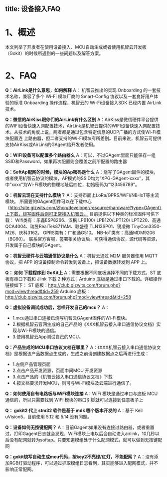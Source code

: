 title:  设备接入FAQ
---


# 1、概述
本文列举了开发者在使用设备接入、MCU自动生成或者使用机智云开发板（Gokit）的时候所遇到的一些问题以及解答方案。

# 2、FAQ

**Q：AirLink是什么意思，如何解释**
A： 机智云推出的实现 Onboarding 的一套技术名称，兼容了多个 Wi-Fi 模块厂商的 Smart-Config 协议以及一套良好用户体验的标准 Onboarding 操作流程，机智云的 Wi-Fi设备接入SDK 已经内置 AirLink 技术。

**Q：微信的AirKiss跟你们的AirLink有什么区别**
A：AirKiss是微信硬件平台提供的WIFI设备快速入网配置技术，AirLink是机智云提供的WIFI设备快速入网配置技术。从技术的角度上说，两者都是通过包含特定信息的UDP广播的方式使Wi-Fi模块配置连	上路由器，但二者支持的Wi-Fi模块有所差别。目前来说，机智云可提供支持AirKiss或AirLink的GAgent给开发者使用。

**Q：WIFI设备可以配置多个路由器么**
A：可以，不过GAgent里面只能保存一组SSID和Password，如果再次配置则会覆盖之前所配置的路由器

**Q：SoftAp配网的时候，模块的Ap密码是什么**
A：烧写了GAgent固件的模块，或者使用机智云协议的模块，AP模式的SSID均为”XPG-GAgent-xxxx”，其中”xxxx”为Wi-Fi模块的物理地址后四位，初始密码为”123456789”。

**Q：机智云现在支持什么模块？**
A：支持市面上LoRa/GPRS/WiFi/NB-IoT等主流模块。
所需要的GAgent固件可以在下载中心（http://site.gizwits.com/zhcn/developer/resource/hardware?type=GAgent）上下载，烧写固件后则可正常接入机智云。
目前提供以下种类的标准固件可供下载：
Wifi类有：乐鑫ESP8266、汉枫 LPB100/ LPB120/LPT120/ LPT220、高通QCA4004、瑞昱RealTek8711AM、联盛德 TLN13SP01、锐凌微 TinyCon3350-M26、庆科3162。
GPRS类有：广和通G510。
NB-IoT类有：高通MDM9206（BG60）。
联系官方客服，签署相关协议后，可获得通信协议，源代码等资源，开发属于自己模块的GAgent。

**Q：机智云硬件与云端通信协议是什么**
A：机智云通过 M2M 服务器使用 MQTT 协议，把 APP 的设备控制命令转发到设备上，把设备数据转发到 APP 上。

**Q： 如何 下载程序到 GoKit上**
A：需要根据不同底板选择不同的下载方式，ST 底板有串口下载和 Jlink 下载 2 种方式；Arduino 底板是通过串口下载的。详细操作链接如下：
ST 底板：http://club.gizwits.com/forum.php?mod=viewthread&tid=259
Arduino 底板：http://club.gizwits.com/forum.php?mod=viewthread&tid=258

**Q：虚拟设备调试成功后，怎样开发自己的mcu？**
A：
- 1.mcu通过串口连接已烧写机智云GAgent固件的Wi-Fi模块。
- 2.根据机智云官网生成的自己产品的《XXX机智云接入串口通信协议文档》实现与Wi-Fi模块的通信。
- 3.使用机智云App测试自己的MCU。

**Q：产品生成的MCU串口协议文档在哪里？**
A：《XXX机智云接入串口通信协议文档》是根据该产品数据点生成的，生成之前请创建数据点之后再进行生成：
- 1.左侧产品管理页面
- 2.点击产品开发资源，页面中间MCU 开发资源
- 3.点击产品的《机智云接入串口通信协议文档》下载
- 4.按文档要求开发MCU，则可与Wi-Fi模块及云端进行通信了。

**Q：如何使用自有电路板与WiFi模块连接**
A：WiFi 模块是通过串口与底板 MCU 通信的，所以只需要找到 WiFi 模块的串口引脚就可以连接到任意板子上

**Q： gokit2 代上 stm32 软件是基于 mdk 哪个版本开发的**
A：基于 Keil uVision5，目前使用 5.12 和 5.14 没有问题。

**Q：设备如何无按键配网？**
A：目前Gagent如果没有连接过路由器，或者重置过，打印Gagent日志就会发现，WiFi模块上电以后会自动进入airlink，10几秒以后没有配网就转为softap。只要知道模组处于什么配网模式，就可以做到无按键配网

**Q：gokit烧写自动生成mcu代码，按key2不亮绿/红灯，不能配网？**
A：没有添加RGB灯驱动程序，可以通过抓取模组日志看到，其实能够进入配网模式，并不影响正常配网。

